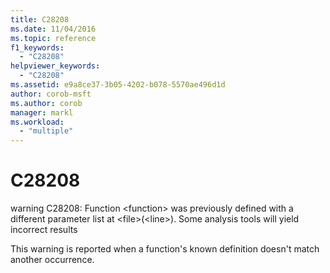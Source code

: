 ```yaml
---
title: C28208
ms.date: 11/04/2016
ms.topic: reference
f1_keywords:
  - "C28208"
helpviewer_keywords:
  - "C28208"
ms.assetid: e9a8ce37-3b05-4202-b078-5570ae496d1d
author: corob-msft
ms.author: corob
manager: markl
ms.workload:
  - "multiple"
---
```

# C28208
warning C28208: Function \<function> was previously defined with a different parameter list at \<file>(\<line>). Some analysis tools will yield incorrect results

 This warning is reported when a function's known definition doesn't match another occurrence.
